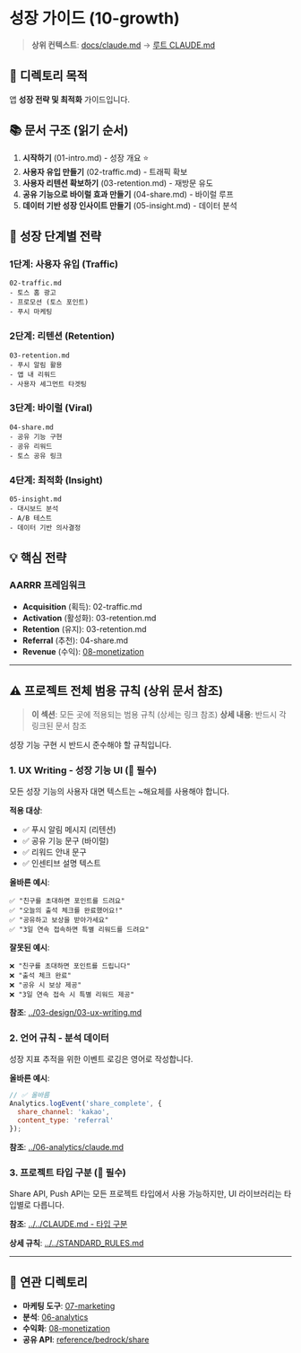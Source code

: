 # 성장 가이드 (10-growth)

> **상위 컨텍스트**: [docs/claude.md](../claude.md) → [루트 CLAUDE.md](../../CLAUDE.md)

## 📌 디렉토리 목적

앱 **성장 전략 및 최적화** 가이드입니다.

## 📚 문서 구조 (읽기 순서)

1. **시작하기** (01-intro.md) - 성장 개요 ⭐
2. **사용자 유입 만들기** (02-traffic.md) - 트래픽 확보
3. **사용자 리텐션 확보하기** (03-retention.md) - 재방문 유도
4. **공유 기능으로 바이럴 효과 만들기** (04-share.md) - 바이럴 루프
5. **데이터 기반 성장 인사이트 만들기** (05-insight.md) - 데이터 분석

## 🎯 성장 단계별 전략

### 1단계: 사용자 유입 (Traffic)
```
02-traffic.md
- 토스 홈 광고
- 프로모션 (토스 포인트)
- 푸시 마케팅
```

### 2단계: 리텐션 (Retention)
```
03-retention.md
- 푸시 알림 활용
- 앱 내 리워드
- 사용자 세그먼트 타겟팅
```

### 3단계: 바이럴 (Viral)
```
04-share.md
- 공유 기능 구현
- 공유 리워드
- 토스 공유 링크
```

### 4단계: 최적화 (Insight)
```
05-insight.md
- 대시보드 분석
- A/B 테스트
- 데이터 기반 의사결정
```

## 💡 핵심 전략

### AARRR 프레임워크
- **Acquisition** (획득): 02-traffic.md
- **Activation** (활성화): 03-retention.md
- **Retention** (유지): 03-retention.md
- **Referral** (추천): 04-share.md
- **Revenue** (수익): [08-monetization](../08-monetization/)

---

## ⚠️ 프로젝트 전체 범용 규칙 (상위 문서 참조)

> **이 섹션**: 모든 곳에 적용되는 범용 규칙 (상세는 링크 참조)
> **상세 내용**: 반드시 각 링크된 문서 참조

성장 기능 구현 시 반드시 준수해야 할 규칙입니다.

### 1. UX Writing - 성장 기능 UI (🔴 필수)

모든 성장 기능의 사용자 대면 텍스트는 ~해요체를 사용해야 합니다.

**적용 대상**:
- ✅ 푸시 알림 메시지 (리텐션)
- ✅ 공유 기능 문구 (바이럴)
- ✅ 리워드 안내 문구
- ✅ 인센티브 설명 텍스트

**올바른 예시**:
```
✅ "친구를 초대하면 포인트를 드려요"
✅ "오늘의 출석 체크를 완료했어요!"
✅ "공유하고 보상을 받아가세요"
✅ "3일 연속 접속하면 특별 리워드를 드려요"
```

**잘못된 예시**:
```
❌ "친구를 초대하면 포인트를 드립니다"
❌ "출석 체크 완료"
❌ "공유 시 보상 제공"
❌ "3일 연속 접속 시 특별 리워드 제공"
```

**참조**: [../03-design/03-ux-writing.md](../03-design/03-ux-writing.md)

### 2. 언어 규칙 - 분석 데이터

성장 지표 추적을 위한 이벤트 로깅은 영어로 작성합니다.

**올바른 예시**:
```javascript
// ✅ 올바름
Analytics.logEvent('share_complete', {
  share_channel: 'kakao',
  content_type: 'referral'
});
```

**참조**: [../06-analytics/claude.md](../06-analytics/claude.md)

### 3. 프로젝트 타입 구분 (🔴 필수)

Share API, Push API는 모든 프로젝트 타입에서 사용 가능하지만, UI 라이브러리는 타입별로 다릅니다.

**참조**: [../../CLAUDE.md - 타입 구분](../../CLAUDE.md#프로젝트-타입-구분-시스템)

**상세 규칙**: [../../STANDARD_RULES.md](../../STANDARD_RULES.md)

---

## 🔗 연관 디렉토리

- **마케팅 도구**: [07-marketing](../07-marketing/claude.md)
- **분석**: [06-analytics](../06-analytics/claude.md)
- **수익화**: [08-monetization](../08-monetization/)
- **공유 API**: [reference/bedrock/share](../reference/bedrock/share/)
